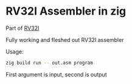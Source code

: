 # RV32I Assembler in zig

Part of [RV32I](https://github.com/oxrinz/rv32i)

Fully working and fleshed out RV32I assembler

Usage:
```bash
zig build run -- out.asm program
```

First argument is input, second is output